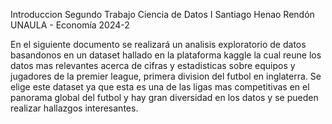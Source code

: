 Introduccion Segundo Trabajo Ciencia de Datos I 
Santiago Henao Rendón 
UNAULA - Economía 
2024-2


En el siguiente documento se realizará un analisis exploratorio de datos basandonos en un dataset hallado en la plataforma kaggle la cual reune los datos mas relevantes acerca de cifras y estadisticas sobre equipos y jugadores de la premier league, primera division del futbol en inglaterra. Se elige este dataset ya que esta es una de las ligas mas competitivas en el panorama global del futbol y hay gran diversidad en los datos y se pueden realizar hallazgos interesantes.